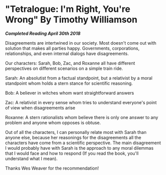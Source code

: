# "Tetralogue: I'm Right, You're Wrong" By Timothy Williamson

***Completed Reading April 30th 2018***

Disagreements are intertwined in our society. Most doesn't  come out with solution that makes all parties happy. Governments, corporations, relationships, and even internal dialogs have disagreements.

Our characters: Sarah, Bob, Zac, and Roxanne all have different perspectives on different scenarios on a simple train ride.

Sarah: An absolutist from a factual standpoint, but a relativist by a moral standpoint whom holds a stern stance for scientific reasoning.

Bob: A believer in witches whom want straightforward answers

Zac: A relativist in every sense whom tries to understand everyone's point of view when disagreements arise

Roxanne: A stern rationalists whom believe there is only one answer to any problem and anyone whom opposes is obtuse.

Out of all the characters, I can personally relate most with Sarah than anyone else, because her reasonings for the disagreements all the characters have come from a scientific perspective. The main disagreement I would probably have with Sarah is the approach to any moral dilemmas that I would face and how to respond (If you read the book, you'll understand what I mean).

Thanks Wes Weaver for the recommendation!
